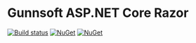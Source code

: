 # Gunnsoft ASP.NET Core Razor

[![Build status](https://ci.appveyor.com/api/projects/status/q89piwuy1286htr9/branch/master?svg=true)](https://ci.appveyor.com/project/andrewgunn/gunnsoft-aspnetcore-razor/branch/master)
[![NuGet](https://img.shields.io/nuget/v/Gunnsoft.AspNetCore.Razor.svg)](https://www.nuget.org/packages/Gunnsoft.AspNetCore.Razor/) [![NuGet](https://img.shields.io/nuget/dt/Gunnsoft.AspNetCore.Razor.svg)](https://www.nuget.org/packages/Gunnsoft.AspNetCore.Razor/)

